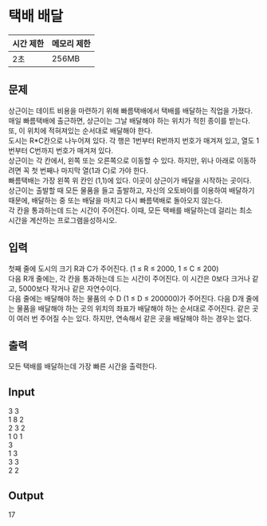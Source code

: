 # 택배 배달
   
시간 제한 |	메모리 제한
---|---
2초 |	256MB
  
## 문제
상근이는 데이트 비용을 마련하기 위해 빠름택배에서 택배를 배달하는 직업을 가졌다.  
매일 빠름택배에 출근하면, 상근이는 그날 배달해야 하는 위치가 적힌 종이를 받는다. 또, 이 위치에 적혀져있는 순서대로 배달해야 한다.  
도시는 R*C칸으로 나누어져 있다. 각 행은 1번부터 R번까지 번호가 매겨져 있고, 열도 1번부터 C번까지 번호가 매겨져 있다.  
상근이는 각 칸에서, 왼쪽 또는 오른쪽으로 이동할 수 있다. 하지만, 위나 아래로 이동하려면 꼭 첫 번째나 마지막 열(1과 C)로 가야 한다.  
빠름택배는 가장 왼쪽 위 칸인 (1,1)에 있다. 이곳이 상근이가 배달을 시작하는 곳이다. 상근이는 출발할 때 모든 물품을 들고 출발하고, 자신의 오토바이를 이용하여 배달하기 때문에, 배달하는 중 또는 배달을 마치고 다시 빠름택배로 돌아오지 않는다.  
각 칸을 통과하는데 드는 시간이 주어진다. 이때, 모든 택배를 배달하는데 걸리는 최소 시간을 계산하는 프로그램을성하시오.  
  
## 입력
첫째 줄에 도시의 크기 R과 C가 주어진다. (1 ≤ R ≤ 2000, 1 ≤ C ≤ 200)  
다음 R개 줄에는, 각 칸을 통과하는데 드는 시간이 주어진다. 이 시간은 0보다 크거나 같고, 5000보다 작거나 같은 자연수이다.  
다음 줄에는 배달해야 하는 물품의 수 D (1 ≤ D ≤ 200000)가 주어진다. 다음 D개 줄에는 물품을 배달해야 하는 곳의 위치의 좌표가 배달해야 하는 순서대로 주어진다. 같은 곳이 여러 번 주어질 수는 있다. 하지만, 연속해서 같은 곳을 배달해야 하는 경우는 없다.   
  
## 출력
모든 택배를 배달하는데 가장 빠른 시간을 출력한다.

## Input
3 3  
1 8 2  
2 3 2  
1 0 1  
3  
1 3  
3 3  
2 2  
  
## Output
17  
